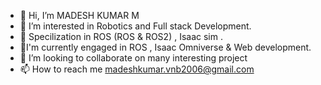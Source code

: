 - 👋 Hi, I’m MADESH KUMAR M
- 👀 I’m interested in Robotics and Full stack Development.
- 🌱 Specilization in ROS (ROS & ROS2) , Isaac sim .
- 🌱I'm currently engaged in ROS , Isaac Omniverse & Web development.
- 💞️ I’m looking to collaborate on many interesting project
- 📫 How to reach me madeshkumar.vnb2006@gmail.com

<!---
MADESH-KUMAR-M/MADESH-KUMAR-M is a ✨ special ✨ repository because its `README.md` (this file) appears on your GitHub profile.
You can click the Preview link to take a look at your changes.
--->
